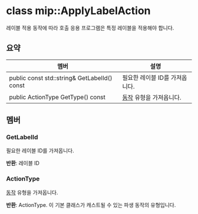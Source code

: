 # <a name="class-mipapplylabelaction"></a>class mip::ApplyLabelAction 
레이블 적용 동작에 따라 호출 응용 프로그램은 특정 레이블을 적용해야 합니다.
  
## <a name="summary"></a>요약
 멤버                        | 설명                                
--------------------------------|---------------------------------------------
 public const std::string& GetLabelId() const  |  필요한 레이블 ID를 가져옵니다.
 public ActionType GetType() const  |  [동작](class_mip_action.md) 유형을 가져옵니다.
  
## <a name="members"></a>멤버
  
### <a name="getlabelid"></a>GetLabelId
필요한 레이블 ID를 가져옵니다.

  
**반환**: 레이블 ID
  
### <a name="actiontype"></a>ActionType
[동작](class_mip_action.md) 유형을 가져옵니다.

  
**반환**: ActionType. 이 기본 클래스가 캐스트될 수 있는 파생 동작의 유형입니다.